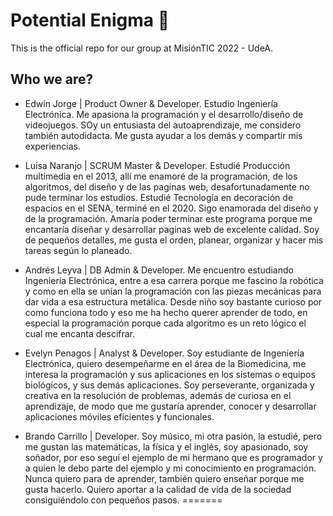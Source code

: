 # Potential Enigma 🧐
This is the official repo for our group at MisiónTIC 2022 - UdeA.

## Who we are?

- Edwin Jorge | Product Owner & Developer.
Estudio Ingeniería Electrónica. Me apasiona la programación y el desarrollo/diseño de videojuegos. SOy un entusiasta del autoaprendizaje, me considero también autodidacta. Me gusta ayudar a los demás y compartir mis experiencias.

- Luisa Naranjo | SCRUM Master & Developer.
Estudié Producción multimedia en el 2013, allí me enamoré de la programación,
de los algoritmos, del diseño y de las paginas web, desafortunadamente no pude terminar los estudios.
Estudié Tecnología en decoración de espacios en el SENA, terminé en el 2020. Sigo enamorada del diseño y de la programación. Amaría poder terminar este programa porque me encantaría diseñar y desarrollar  paginas web de excelente calidad. Soy de pequeños detalles, me gusta el orden, planear, organizar y hacer mis tareas según lo planeado. 

- Andrés Leyva | DB Admin & Developer.
Me encuentro estudiando Ingeniería Electrónica, entre a esa carrera porque me fascino la robótica y como en ella se unían la programación con las piezas mecánicas para dar vida a esa estructura metálica. Desde niño soy bastante curioso por como funciona todo y eso me ha hecho querer aprender de todo, en especial la programación porque cada algoritmo es un reto lógico el cual me encanta descifrar.

- Evelyn Penagos | Analyst & Developer.
Soy estudiante de Ingeniería Electrónica, quiero desempeñarme en el área de la Biomedicina, me interesa la programación y sus aplicaciones en los sistemas o equipos biológicos, y sus demás aplicaciones. Soy perseverante, organizada y creativa en la resolución de problemas, además de curiosa en el aprendizaje, de modo que me gustaría aprender, conocer y desarrollar aplicaciones móviles eficientes y funcionales.

- Brando Carrillo | Developer.
Soy músico, mi otra pasión, la estudié, pero me gustan las matemáticas, la física y el inglés, soy apasionado, soy soñador, por eso seguí el ejemplo de mi hermano que es programador y a quien le debo parte del ejemplo y mi conocimiento en programación. Nunca quiero para de aprender, también quiero enseñar porque me gusta hacerlo. Quiero aportar a la calidad de vida de la sociedad consiguiéndolo con pequeños pasos.
=======